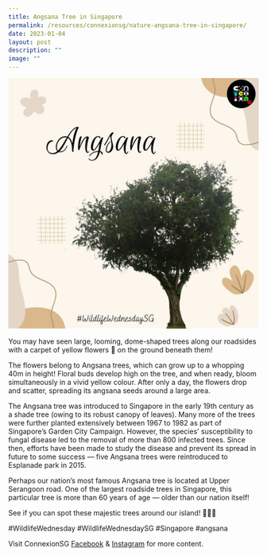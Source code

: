```yaml
---
title: Angsana Tree in Singapore
permalink: /resources/connexionsg/nature-angsana-tree-in-singapore/
date: 2023-01-04
layout: post
description: ""
image: ""
---
```

![](/images/connexionsg/2023/323515522_6022549047829629_3360656888301592632_n.jpg)

You may have seen large, looming, dome-shaped trees along our roadsides with a carpet of yellow flowers 🌼 on the ground beneath them!

The flowers belong to Angsana trees, which can grow up to a whopping 40m in height! Floral buds develop high on the tree, and when ready, bloom simultaneously in a vivid yellow colour. After only a day, the flowers drop and scatter, spreading its angsana seeds around a large area.

The Angsana tree was introduced to Singapore in the early 19th century as a shade tree (owing to its robust canopy of leaves). Many more of the trees were further planted extensively between 1967 to 1982 as part of Singapore’s Garden City Campaign. However, the species’ susceptibility to fungal disease led to the removal of more than 800 infected trees. Since then, efforts have been made to study the disease and prevent its spread in future to some success — five Angsana trees were reintroduced to Esplanade park in 2015.

Perhaps our nation’s most famous Angsana tree is located at Upper Serangoon road. One of the largest roadside trees in Singapore, this particular tree is more than 60 years of age — older than our nation itself!

See if you can spot these majestic trees around our island! 🌳🌳🌳

#WildlifeWednesday #WildlifeWednesdaySG #Singapore #angsana

Visit ConnexionSG [Facebook](https://www.facebook.com/ConnexionSG) & [Instagram](https://www.instagram.com/connexionsg/) for more content.